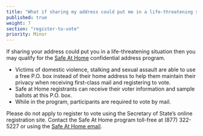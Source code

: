 ```yaml
---
title: "What if sharing my address could put me in a life-threatening situation?"
published: true
weight: 7
section: "register-to-vote"
priority: Minor
---
```




If sharing your address could put you in a life-threatening situation then you may qualify for the [Safe At Home](http://www.sos.ca.gov/registries/safe-home/) confidential address program.  
- Victims of domestic violence, stalking and sexual assault are able to use a free P.O. box instead of their home address to help them maintain their privacy when receiving first-class mail and registering to vote.  
- Safe at Home registrants can receive their voter information and sample ballots at this P.O. box.  
- While in the program, participants are required to vote by mail.   

Please do not apply to register to vote using the Secretary of State’s online registration site. Contact the Safe At Home program toll-free at (877) 322-5227 or using the [Safe At Home email](http://www.sos.ca.gov/registries/safe-home/contact/email-safe-home/).
